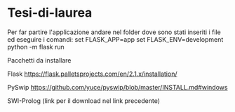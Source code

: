 # Tesi-di-laurea

Per far partire l'applicazione
andare nel folder dove sono stati inseriti i file ed eseguire i comandi:
set FLASK_APP=app
set FLASK_ENV=development
python -m flask run


Pacchetti da installare

Flask
https://flask.palletsprojects.com/en/2.1.x/installation/

PySwip 
https://github.com/yuce/pyswip/blob/master/INSTALL.md#windows 

SWI-Prolog (link per il download nel link precedente)
